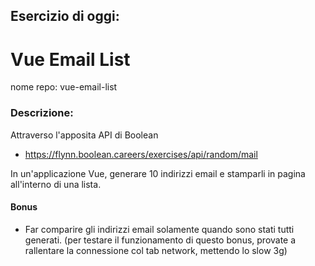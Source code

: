 ## Esercizio di oggi:

# Vue Email List

nome repo: vue-email-list

### Descrizione:

Attraverso l'apposita API di Boolean

- https://flynn.boolean.careers/exercises/api/random/mail

In un'applicazione Vue, generare 10 indirizzi email e stamparli in pagina all'interno di una lista.

#### Bonus

- Far comparire gli indirizzi email solamente quando sono stati tutti generati. (per testare il funzionamento di questo bonus, provate a rallentare la connessione col tab network, mettendo lo slow 3g)
